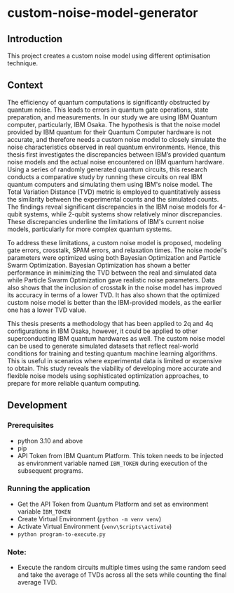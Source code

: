 # custom-noise-model-generator

## Introduction
This project creates a custom noise model using different optimisation technique.

## Context

The efficiency of quantum computations is significantly obstructed by quantum noise. This leads to errors in quantum gate operations, state preparation, and measurements. In our study we are using IBM Quantum computer, particularly, IBM Osaka. The hypothesis is that the noise model provided by IBM quantum for their Quantum Computer hardware is not accurate, and therefore needs a custom noise model to closely simulate the noise characteristics observed in real quantum environments. Hence, this thesis first investigates the discrepancies between IBM’s provided quantum noise models and the actual noise encountered on IBM quantum hardware. Using a series of randomly generated quantum circuits, this research conducts a comparative study by running these circuits on real IBM quantum computers and simulating them using IBM's noise model. The Total Variation Distance (TVD) metric is employed to quantitatively assess the similarity between the experimental counts and the simulated counts. The findings reveal significant discrepancies in the IBM noise models for 4-qubit systems, while 2-qubit systems show relatively minor discrepancies. These discrepancies underline the limitations of IBM's current noise models, particularly for more complex quantum systems.

To address these limitations, a custom noise model is proposed, modeling gate errors, crosstalk, SPAM errors, and relaxation times. The noise model's parameters were optimized using both Bayesian Optimization and Particle Swarm Optimization. Bayesian Optimization has shown a better performance in minimizing the TVD between the real and simulated data while Particle Swarm Optimization gave realistic noise parameters. Data also shows that the inclusion of crosstalk in the noise model has improved its accuracy in terms of a lower TVD. It has also shown that the optimized custom noise model is better than the IBM-provided models, as the earlier one has a lower TVD value.

This thesis presents a methodology that has been applied to 2q and 4q configurations in IBM Osaka, however, it could be applied to other superconducting IBM quantum hardwares as well.
The custom noise model can be used to generate simulated datasets that reflect real-world conditions for training and testing quantum machine learning algorithms. This is useful in scenarios where experimental data is limited or expensive to obtain. This study reveals the viability of developing more accurate and flexible noise models using sophisticated optimization approaches, to prepare for more reliable quantum computing.

##  Development

### Prerequisites
- python 3.10 and above
- pip
- API Token from IBM Quantum Platform. This token needs to be injected as environment variable named  `IBM_TOKEN` during execution of the subsequent programs.

### Running the application

- Get the API Token from Quantum Platform and set as environment variable `ÌBM_TOKEN`
- Create Virtual Environment (`python -m venv venv`)
- Activate Virtual Environment (`venv\Scripts\activate`)
- `python program-to-execute.py`

### Note:

- Execute the random circuits multiple times using the same random seed and take the average of TVDs across all the sets while counting the final average TVD.